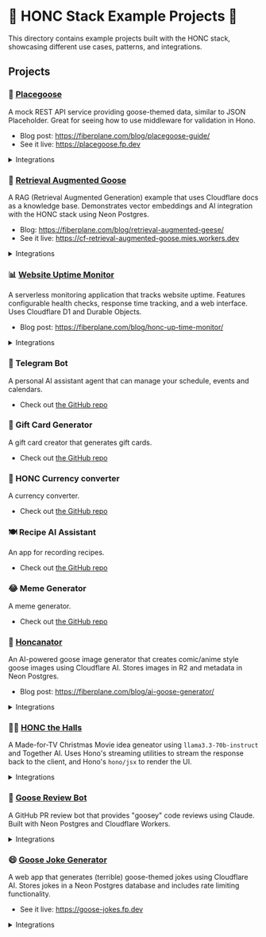 # :goose: HONC Stack Example Projects :goose:

This directory contains example projects built with the HONC stack, showcasing different use cases, patterns, and integrations.

## Projects

### 🎯 [Placegoose](./placegoose)
A mock REST API service providing goose-themed data, similar to JSON Placeholder. Great for seeing how to use middleware for validation in Hono.

- Blog post: https://fiberplane.com/blog/placegoose-guide/
- See it live: https://placegoose.fp.dev

<details>
<summary>Integrations</summary>
- Cloudflare D1 for data storage
- Cloudflare Asset Bindings for Workers
- UI: Markdown rendered with Remark
</details>

### 🤖 [Retrieval Augmented Goose](./cf-retrieval-augmented-goose)
A RAG (Retrieval Augmented Generation) example that uses Cloudflare docs as a knowledge base. Demonstrates vector embeddings and AI integration with the HONC stack using Neon Postgres.

- Blog: https://fiberplane.com/blog/retrieval-augmented-geese/
- See it live: https://cf-retrieval-augmented-goose.mies.workers.dev

<details>
<summary>Integrations</summary>
- Neon serverless Postgres for data storage and vector search
- OpenAI for embeddings generation
- UI: SSR with hono/jsx and Fiberplane's "ascuii" SSR ui components
</details>

### 📊 [Website Uptime Monitor](./uptime-monitor)
A serverless monitoring application that tracks website uptime. Features configurable health checks, response time tracking, and a web interface. Uses Cloudflare D1 and Durable Objects.

- Blog post: https://fiberplane.com/blog/honc-up-time-monitor/

<details>
<summary>Integrations</summary>
- Cloudflare D1 for data storage
- Cloudflare Durable Objects for serverless state
- UI: SSR with hono/jsx
</details>

### 🤖 Telegram Bot
A personal AI assistant agent that can manage your schedule, events and calendars.
- Check out [the GitHub repo](https://github.com/MonsterDeveloper/www-berlin-feb-2025)

### 🎁 Gift Card Generator
A gift card creator that generates gift cards.
- Check out [the GitHub repo](https://github.com/Alwurts/honc-slide-generator)

### 💱 HONC Currency converter
A currency converter.
- Check out [the GitHub repo](GitHub.com/JBlezi/honc-currency-converter)
  
### 🍽️ Recipe AI Assistant
An app for recording recipes.
- Check out [the GitHub repo](https://github.com/justArale/recipe-ai-assistant)

### 😂 Meme Generator
A meme generator.
- Check out [the GitHub repo](https://github.com/whereissam/meme-generator)
    
### 🎨 [Honcanator](./honcanator)
An AI-powered goose image generator that creates comic/anime style goose images using Cloudflare AI. Stores images in R2 and metadata in Neon Postgres.

- Blog post: https://fiberplane.com/blog/ai-goose-generator/

<details>
<summary>Integrations</summary>
- Neon serverless Postgres for relational data storage
- Cloudflare R2 for blob storage
- Cloudflare AI for image generation (Flux-1-Schnell)
</details>

### 🧑‍🎄 [HONC the Halls](./honc-the-halls)

A Made-for-TV Christmas Movie idea geneator using `llama3.3-70b-instruct` and Together AI. Uses Hono's streaming utilities to stream the response back to the client, and Hono's `hono/jsx` to render the UI.

<details>
<summary>Integrations</summary>
- Cloudflare D1 to store movie ideas
- Together AI to generate movie ideas
</details>

### 🪿 [Goose Review Bot](./goose-review-bot)

A GitHub PR review bot that provides "goosey" code reviews using Claude. Built with Neon Postgres and Cloudflare Workers.

<details>
<summary>Integrations</summary>
- GitHub Octokit to handle webhooks and pull requests
- Claude (Anthropic) to provide code reviews
</details>

### 😄 [Goose Joke Generator](./goose-joke-generator)
A web app that generates (terrible) goose-themed jokes using Cloudflare AI. Stores jokes in a Neon Postgres database and includes rate limiting functionality.

- See it live: https://goose-jokes.fp.dev

<details>
<summary>Integrations</summary>
- Neon serverless Postgres for data storage
- Cloudflare AI (Llama-3.1-8B-Instruct)
</details>
